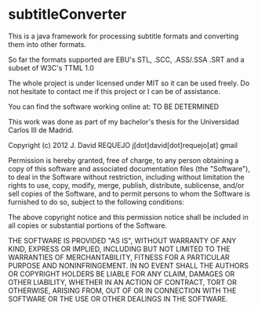 subtitleConverter
=================

This is a java framework for processing subtitle formats and converting them into other formats.

So far the formats supported are EBU's STL, .SCC, .ASS/.SSA .SRT and a subset of W3C's TTML 1.0

The whole project is under licensed under MIT so it can be used freely. Do not hesitate to contact me if this project or I can be of assistance.

You can find the software working online at: TO BE DETERMINED

This work was done as part of my bachelor's thesis for the Universidad Carlos III de Madrid.

Copyright (c) 2012 J. David REQUEJO
j[dot]david[dot]requejo[at] gmail

Permission is hereby granted, free of charge, to any person obtaining a copy of this software and associated documentation files (the "Software"), to deal in the Software without restriction, including without limitation the rights to use, copy, modify, merge, publish, distribute, sublicense, and/or sell copies of the Software, and to permit persons to whom the Software is furnished to do so, subject to the following conditions:

The above copyright notice and this permission notice shall be included in all copies or substantial portions of the Software.

THE SOFTWARE IS PROVIDED "AS IS", WITHOUT WARRANTY OF ANY KIND, EXPRESS OR IMPLIED, INCLUDING BUT NOT LIMITED TO THE WARRANTIES OF MERCHANTABILITY, FITNESS FOR A PARTICULAR PURPOSE AND NONINFRINGEMENT. IN NO EVENT SHALL THE AUTHORS OR COPYRIGHT HOLDERS BE LIABLE FOR ANY CLAIM, DAMAGES OR OTHER LIABILITY, WHETHER IN AN ACTION OF CONTRACT, TORT OR OTHERWISE, ARISING FROM, OUT OF OR IN CONNECTION WITH THE SOFTWARE OR THE USE OR OTHER DEALINGS IN THE SOFTWARE.
